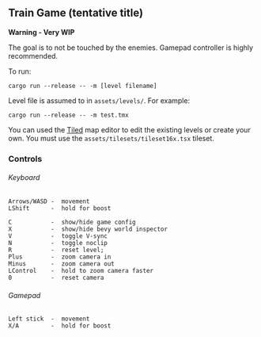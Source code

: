 ## Train Game (tentative title)

**Warning - Very WIP**

The goal is to not be touched by the enemies. Gamepad controller is highly recommended.

To run:
```
cargo run --release -- -m [level filename]
```
Level file is assumed to in `assets/levels/`. For example:
```
cargo run --release -- -m test.tmx
```

You can used the [Tiled](https://www.mapeditor.org/) map editor to edit the existing levels or create your own. You must use the `assets/tilesets/tileset16x.tsx` tileset.

### Controls
###### Keyboard
```
Arrows/WASD -  movement
LShift      -  hold for boost

C           -  show/hide game config
X           -  show/hide bevy world inspector
V           -  toggle V-sync
N           -  toggle noclip
R           -  reset level;
Plus        -  zoom camera in
Minus       -  zoom camera out
LControl    -  hold to zoom camera faster
0           -  reset camera
```
###### Gamepad
```
Left stick  -  movement
X/A         -  hold for boost
```
